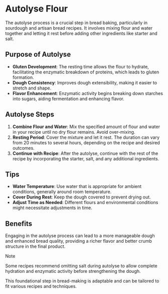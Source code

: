 # Autolyse Flour

The autolyse process is a crucial step in bread baking, particularly in sourdough and artisan bread recipes. It involves mixing flour and water together and letting it rest before adding other ingredients like starter and salt.

## Purpose of Autolyse

- **Gluten Development**: The resting time allows the flour to hydrate, facilitating the enzymatic breakdown of proteins, which leads to gluten formation.
- **Dough Consistency**: Improves dough extensibility, making it easier to stretch and shape.
- **Flavor Enhancement**: Enzymatic activity begins breaking down starches into sugars, aiding fermentation and enhancing flavor.

## Autolyse Steps

1. **Combine Flour and Water**: Mix the specified amount of flour and water in your recipe until no dry flour remains. Avoid over-mixing.
2. **Resting Period**: Cover the mixture and let it rest. The duration can vary from 20 minutes to several hours, depending on the recipe and desired outcomes.
3. **Continue with Recipe**: After the autolyse, continue with the rest of the recipe by incorporating the starter, salt, and any additional ingredients.

## Tips

- **Water Temperature**: Use water that is appropriate for ambient conditions, generally around room temperature.
- **Cover During Rest**: Keep the dough covered to prevent drying out.
- **Adjust Time as Needed**: Different flours and environmental conditions might necessitate adjustments in time.

## Benefits

Engaging in the autolyse process can lead to a more manageable dough and enhanced bread quality, providing a richer flavor and better crumb structure in the final product.

> [!NOTE]
>
> Some recipes recommend omitting salt during autolyse to allow complete hydration and enzymatic activity before strengthening the dough.

This foundational step in bread-making is adaptable and can be tailored to fit various recipes and techniques.